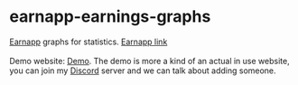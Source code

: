 # earnapp-earnings-graphs
<a href="https://earnapp.com/i/6fnma8w">Earnapp</a> graphs for statistics.
<a href="https://earnapp.com/i/6fnma8w">Earnapp link</a>
<br>
<br>
Demo website: <a href="http://80.209.231.136/home.html">Demo</a>.
The demo is more a kind of an actual in use website, you can join my <a href="https://discord.gg/RSp2CSuMny">Discord</a> server and we can talk about adding someone.
